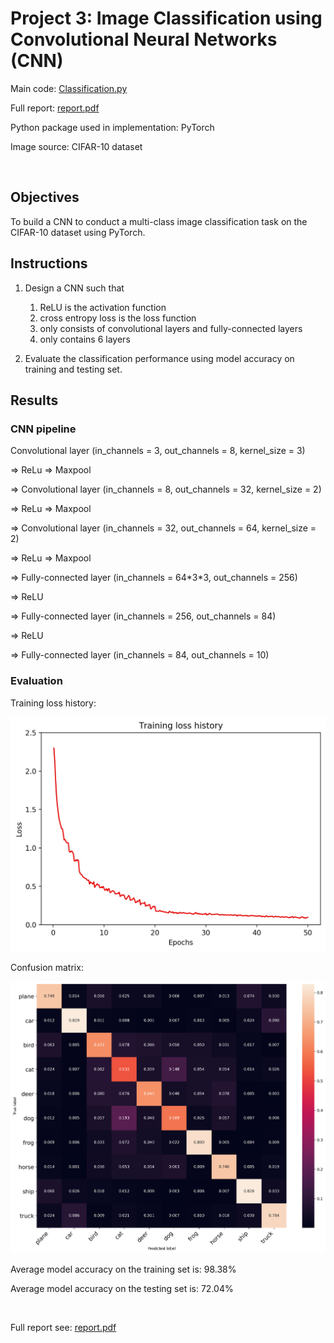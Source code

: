 # Project 3: Image Classification using Convolutional Neural Networks (CNN)

Main code: [Classification.py](Classification.py)

Full report: [report.pdf](HW3_report.pdf)

Python package used in implementation: PyTorch

Image source: CIFAR-10 dataset

<br>

## Objectives

To build a CNN to conduct a multi-class image classification task on the CIFAR-10 dataset using PyTorch.

## Instructions

1. Design a CNN such that
    1. ReLU is the activation function
    2. cross entropy loss is the loss function
    3. only consists of convolutional layers and fully-connected layers
    4. only contains 6 layers

2. Evaluate the classification performance using model accuracy on training and testing set.

## Results

### CNN pipeline

   Convolutional layer (in_channels = 3, out_channels = 8, kernel_size = 3)

=> ReLu => Maxpool

=> Convolutional layer (in_channels = 8, out_channels = 32, kernel_size = 2)

=> ReLu => Maxpool

=> Convolutional layer (in_channels = 32, out_channels = 64, kernel_size = 2)

=> ReLu => Maxpool

=> Fully-connected layer (in_channels = 64\*3\*3, out_channels = 256)

=> ReLU

=> Fully-connected layer (in_channels = 256, out_channels = 84)

=> ReLU

=> Fully-connected layer (in_channels = 84, out_channels = 10)

### Evaluation

Training loss history:

<img src="img/training_loss_nodropout.jpg">

Confusion matrix:

<img src="img/confusion_matrix.png">

Average model accuracy on the training set is: 98.38%

Average model accuracy on the testing set is: 72.04%

<br>

Full report see: [report.pdf](HW3_report.pdf)
